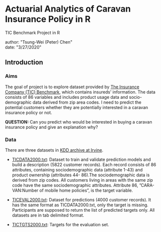 # Actuarial Analytics of Caravan Insurance Policy in R
TIC Benchmark Project in R

author: "Tsung-Wei (Peter) Chen"  
date: "3/27/2020"  


## Introduction

### Aims

The goal of project is to explore dataset provided by [The Insurance Company (TIC) Benchmark](http://liacs.leidenuniv.nl/~puttenpwhvander/library/cc2000/), which contains insureds' information. The data consists of 86 variables and includes product usage data and socio-demographic data derived from zip area codes. I need to predict the potential customers whether they are potentially interested in a caravan insurance policy or not.

**QUESTION:** Can you predict who would be interested in buying a caravan insurance policy and give an explanation why?  


### Data

There are three datasets in [KDD archive at Irvine](http://kdd.ics.uci.edu/databases/tic/tic.html).

+ [TICDATA2000.txt](http://kdd.ics.uci.edu/databases/tic/ticdata2000.txt): Dataset to train and validate prediction models and build a description (5822 customer records). Each record consists of 86 attributes, containing sociodemographic data (attribute 1-43) and product ownership (attributes 44- 86).The sociodemographic data is derived from zip codes. All customers living in areas with the same zip code have the same sociodemographic attributes. Attribute 86, ”CARA- VAN:Number of mobile home policies”, is the target variable.

+ [TICEVAL2000.txt](http://kdd.ics.uci.edu/databases/tic/ticeval2000.txt): Dataset for predictions (4000 customer records). It has the same format as TICDATA2000.txt, only the target is missing. Participants are supposed to return the list of predicted targets only. All datasets are in tab delimited format.

+ [TICTGTS2000.txt](http://kdd.ics.uci.edu/databases/tic/tictgts2000.txt): Targets for the evaluation set.
